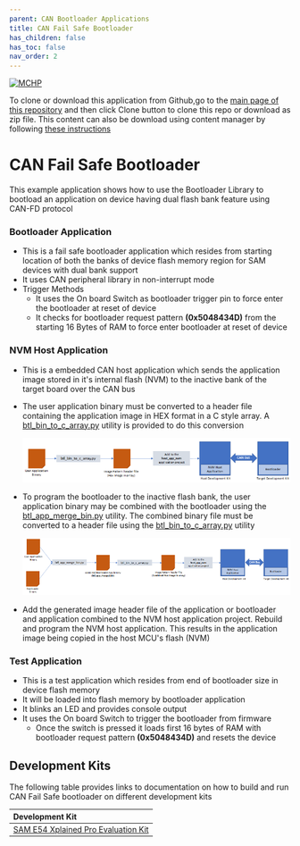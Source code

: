 ```yaml
---
parent: CAN Bootloader Applications
title: CAN Fail Safe Bootloader
has_children: false
has_toc: false
nav_order: 2
---
```


[![MCHP](https://www.microchip.com/ResourcePackages/Microchip/assets/dist/images/logo.png)](https://www.microchip.com)

To clone or download this application from Github,go to the [main page of this repository](https://github.com/Microchip-MPLAB-Harmony/bootloader_apps_can) and then click Clone button to clone this repo or download as zip file. This content can also be download using content manager by following [these instructions](https://github.com/Microchip-MPLAB-Harmony/contentmanager/wiki)

# CAN Fail Safe Bootloader

This example application shows how to use the Bootloader Library to bootload an application on device having dual flash bank feature using CAN-FD protocol

### Bootloader Application

- This is a fail safe bootloader application which resides from starting location of both the banks of device flash memory region for SAM devices with dual bank support
- It uses CAN peripheral library in non-interrupt mode
- Trigger Methods
    - It uses the On board Switch as bootloader trigger pin to force enter the bootloader at reset of device
    - It checks for bootloader request pattern **(0x5048434D)** from the starting 16 Bytes of RAM to force enter bootloader at reset of device

### NVM Host Application

- This is a embedded CAN host application which sends the application image stored in it's internal flash (NVM) to the inactive bank of the target board over the CAN bus

- The user application binary must be converted to a header file containing the application image in HEX format in a C style array. A [btl_bin_to_c_array.py](../../tools/docs/readme_btl_bin_to_c_array.md) utility is provided to do this conversion

    ![can_bootloader_host_nvm](../docs/images/can_bootloader_host_nvm.png)

- To program the bootloader to the inactive flash bank, the user application binary may be combined with the bootloader using the [btl_app_merge_bin.py](../../tools/docs/readme_btl_app_merge_bin.md) utility. The combined binary file must be converted to a header file using the [btl_bin_to_c_array.py](../../tools/docs/readme_btl_bin_to_c_array.md) utility

    ![can_bootloader_host_nvm_btl_app_merge](../docs/images/can_bootloader_host_nvm_btl_app_merge.png)

- Add the generated image header file of the application or bootloader and application combined to the NVM host application project. Rebuild and program the NVM host application. This results in the application image being copied in the host MCU's flash (NVM)


### Test Application

- This is a test application which resides from end of bootloader size in device flash memory
- It will be loaded into flash memory by bootloader application
- It blinks an LED and provides console output
- It uses the On board Switch to trigger the bootloader from firmware
    - Once the switch is pressed it loads first 16 bytes of RAM with bootloader request pattern **(0x5048434D)** and resets the device

## Development Kits
The following table provides links to documentation on how to build and run CAN Fail Safe bootloader on different development kits

| Development Kit |
|:---------|
|[SAM E54 Xplained Pro Evaluation Kit](docs/readme_sam_e54_xpro.md) |

